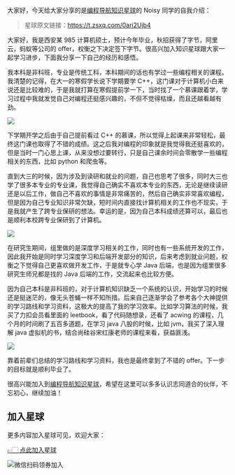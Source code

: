 大家好，今天给大家分享的是[编程导航知识星球](https://mp.weixin.qq.com/s?__biz=MzI1NDczNTAwMA==&mid=2247524980&idx=2&sn=9ddcdb6c52aa096ed4c5ad0ced946a7d&chksm=e9c28583deb50c95f3c2665713a8bbc372c68332b3bfb846cf4b23af3f1cc07164832a291335&token=689599617&lang=zh_CN&scene=21#wechat_redirect)的 Noisy 同学的自我介绍：

> 星球原文链接：https://t.zsxq.com/0ari2Ujb4

大家好，我是西安某 985 计算机硕士，预计今年毕业，秋招获得了字节，阿里云，蚂蚁等公司的 offer，权衡之下决定签下字节。很高兴加入知识星球跟大家一起学习进步，下面我分享一下自己的经历和感悟。

我本科是非科班，专业是传统工科，本科期间的话也有学过一些编程相关的课程。我清楚的记得，在大一的寒假学长说下学期要学 C++，这门课对于计算机小白来说还是比较难的，于是我就打算在寒假提前学一下，当时找了一个慕课跟着学，学习过程中我就发觉自己对编程还挺感兴趣的，不但不觉得枯燥，而且还越看越有劲。

![](https://files.mdnice.com/user/31817/0a01be17-ea55-44d4-9818-6036cff1bb07.png)


下学期开学之后由于自己提前看过 C++ 的慕课，所以觉得上起课来非常轻松，最终这门课也取得了不错的成绩。这之后我对编程的印象就是我觉得我还挺喜欢的，但是当时一门心思上课，从来没想过要转行，只是自己课余时间会零散学一些编程相关的东西，比如 python 和爬虫等。

直到大三的时候，因为涉及到读研和就业的问题，自己也思考了很多，同时大三也学了很多本专业的专业课，我觉得自己确实不喜欢本专业的东西，无论是继续读研还是以后工作，做自己不喜欢的事情是非常痛苦的，然后自己确实非常喜欢编程，但是因为自己专业知识非常欠缺，短时间内直接找计算机相关的工作也不现实，于是我就产生了跨专业保研的想法。幸运的是，因为自己本科成绩还算可以，最后也是顺利本校跨专业保研到了计算机。


![](https://files.mdnice.com/user/31817/bdb61c0f-2e95-49f9-b353-8006071ce1b7.png)

在研究生期间，组里做的是深度学习相关的工作，同时也有一些系统开发的工作，因此我开始是同时学习深度学习和后端开发部分的知识，后来考虑到就业问题，权衡之下觉得自己更喜欢做开发工作，于是就专心学 Java 后端，也是因为组里很多研究生师兄都是找的 Java 后端的工作，交流起来也比较方便。

因为自己本科是非科班的，对于计算机知识缺乏一个系统的认识，开始学习的时候还是挺迷茫的，像无头苍蝇一样不知所措。后来自己逐渐学会了参考各个大神提供的学习路线和学习资料，这极大的提高了我的学习效率。比如学习算法的时候，我买了力扣会员看里面的 leetbook，看了代码随想录，还看了 acwing 的课程，几个月的时间刷了五百多道题，在学习 java 八股的时候，比如 jvm，我买了深入理解 java 虚拟机的书，结合尚硅谷宋红康老师的课程来看，获益匪浅。


![](https://files.mdnice.com/user/31817/446b126e-e6ad-4700-a83a-d432b4bec253.png)


靠着前辈们总结的学习路线和学习资料，我也是最终拿到了不错的 offer。下一步的目标就是顺利毕业了。

很高兴能加入到[编程导航知识星球](https://mp.weixin.qq.com/s?__biz=MzI1NDczNTAwMA==&mid=2247524980&idx=2&sn=9ddcdb6c52aa096ed4c5ad0ced946a7d&chksm=e9c28583deb50c95f3c2665713a8bbc372c68332b3bfb846cf4b23af3f1cc07164832a291335&token=689599617&lang=zh_CN&scene=21#wechat_redirect)，希望在这里可以多多认识志同道合的伙伴，不忘初心，继续加油！

## 加入星球

更多内容加入星球可见，欢迎大家：

[👉🏻 点此加入星球](加入星球.md)

![微信扫码领券加入](https://yupi.icu/img/%E7%9F%A5%E8%AF%86%E6%98%9F%E7%90%83%E6%89%AB%E7%A0%81.jpeg)
